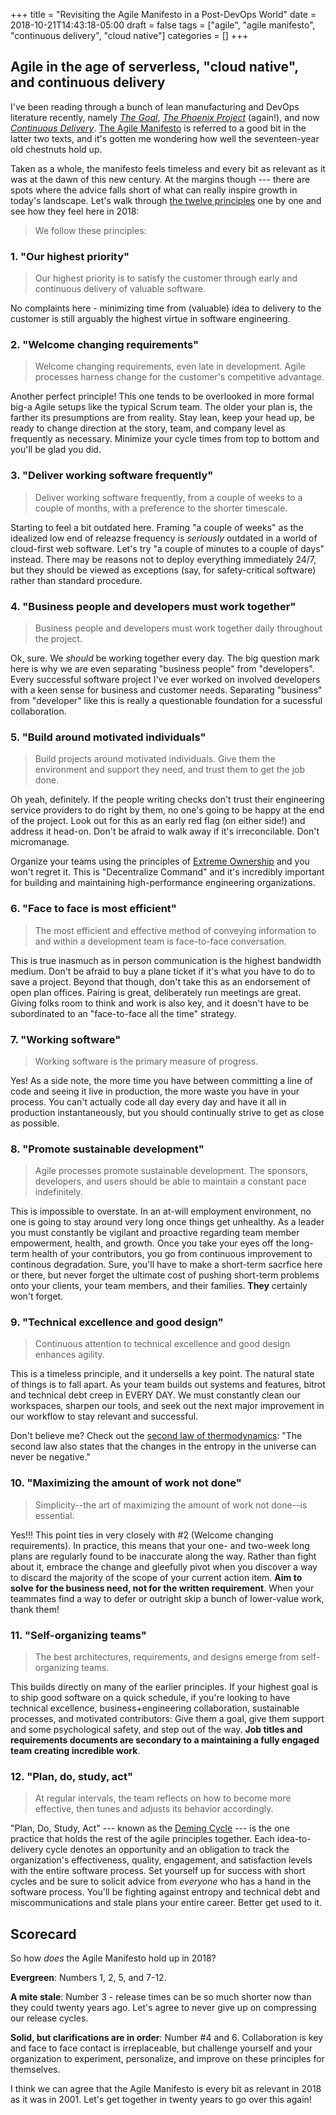 +++
title = "Revisiting the Agile Manifesto in a Post-DevOps World"
date = 2018-10-21T14:43:18-05:00
draft = false
tags = ["agile", "agile manifesto", "continuous delivery", "cloud native"]
categories = []
+++

## Agile in the age of serverless, "cloud native", and continuous delivery

I've been reading through a bunch of lean manufacturing and DevOps literature recently, namely [_The Goal_](https://smile.amazon.com/Goal-Process-Ongoing-Improvement/dp/0884270610?sa-no-redirect=1), [_The Phoenix Project_](https://smile.amazon.com/Phoenix-Project-DevOps-Helping-Business-ebook/dp/B078Y98RG8/ref=sr_1_1?s=books&ie=UTF8&qid=1540154499&sr=1-1&keywords=phoenix+project) (again!), and now [_Continuous Delivery_](https://smile.amazon.com/Continuous-Delivery-Deployment-Automation-Addison-Wesley/dp/0321601912/ref=sr_1_4?s=books&ie=UTF8&qid=1540154527&sr=1-4&keywords=continuous+delivery&dpID=51NbiDn81NL&preST=_SX218_BO1,204,203,200_QL40_&dpSrc=srch). [The Agile Manifesto](http://agilemanifesto.org/) is referred to a good bit in the latter two texts, and it's gotten me wondering how well the seventeen-year old chestnuts hold up.

Taken as a whole, the manifesto feels timeless and every bit as relevant as it was at the dawn of this new century. At the margins though --- there are spots where the advice falls short of what can really inspire growth in today's landscape. Let's walk through [the twelve principles](http://agilemanifesto.org/principles.html) one by one and see how they feel here in 2018:


> We follow these principles:

### 1. "Our highest priority"

> Our highest priority is to satisfy the customer
> through early and continuous delivery
> of valuable software.

No complaints here - minimizing time from (valuable) idea to delivery to the customer is still arguably the highest virtue in software engineering.

### 2. "Welcome changing requirements"

> Welcome changing requirements, even late in 
> development. Agile processes harness change for 
> the customer's competitive advantage.

Another perfect principle! This one tends to be overlooked in more formal big-a Agile setups like the typical Scrum team. The older your plan is, the farther its presumptions are from reality. Stay lean, keep your head up, be ready to change direction at the story, team, and company level as frequently as necessary. Minimize your cycle times from top to bottom and you'll be glad you did.

### 3. "Deliver working software frequently"

> Deliver working software frequently, from a 
> couple of weeks to a couple of months, with a 
> preference to the shorter timescale.

Starting to feel a bit outdated here. Framing "a couple of weeks" as the idealized low end of releazse frequency is *seriously* outdated in a world of cloud-first web software. Let's try "a couple of minutes to a couple of days" instead. There may be reasons not to deploy everything immediately 24/7, but they should be viewed as exceptions (say, for safety-critical software) rather than standard procedure.

### 4. "Business people and developers must work together"

> Business people and developers must work 
> together daily throughout the project.

Ok, sure. We *should* be working together every day. The big question mark here is why we are even separating "business people" from "developers". Every successful software project I've ever worked on involved developers with a keen sense for business and customer needs. Separating "business" from "developer" like this is really a questionable foundation for a sucessful collaboration.

### 5. "Build around motivated individuals"

> Build projects around motivated individuals. 
> Give them the environment and support they need, 
> and trust them to get the job done.

Oh yeah, definitely. If the people writing checks don't trust their engineering service providers to do right by them, no one's going to be happy at the end of the project. Look out for this as an early red flag (on either side!) and address it head-on. Don't be afraid to walk away if it's irreconcilable. Don't micromanage.

Organize your teams using the principles of [Extreme Ownership](https://www.amazon.com/Extreme-Ownership-U-S-Navy-SEALs-ebook/dp/B0739PYQSS) and you won't regret it. This is "Decentralize Command" and it's incredibly important for building and maintaining high-performance engineering organizations.

### 6. "Face to face is most efficient"

> The most efficient and effective method of 
> conveying information to and within a development 
> team is face-to-face conversation.

This is true inasmuch as in person communication is the highest bandwidth medium. Don't be afraid to buy a plane ticket if it's what you have to do to save a project. Beyond that though, don't take this as an endorsement of open plan offices. Pairing is great, deliberately run meetings are great. Giving folks room to think and work is also key, and it doesn't have to be subordinated to an "face-to-face all the time" strategy.

### 7. "Working software"

> Working software is the primary measure of progress.

Yes! As a side note, the more time you have between committing a line of code and seeing it live in production, the more waste you have in your process. You can't actually code all day every day and have it all in production instantaneously, but you should continually strive to get as close as possible.

### 8. "Promote sustainable development"

> Agile processes promote sustainable development. 
> The sponsors, developers, and users should be able 
> to maintain a constant pace indefinitely.

This is impossible to overstate. In an at-will employment environment, no one is going to stay around very long once things get unhealthy. As a leader you must constantly be vigilant and proactive regarding team member empowerment, health, and growth. Once you take your eyes off the long-term health of your contributors, you go from continuous improvement to continous degradation. Sure, you'll have to make a short-term sacrfice here or there, but never forget the ultimate cost of pushing short-term problems onto your clients, your team members, and their families. **They** certainly won't forget.

### 9. "Technical excellence and good design"

> Continuous attention to technical excellence 
> and good design enhances agility.

This is a timeless principle, and it undersells a key point. The natural state of things is to fall apart. As your team builds out systems and features, bitrot and technical debt creep in EVERY DAY. We must constantly clean our workspaces, sharpen our tools, and seek out the next major improvement in our workflow to stay relevant and successful.

Don't believe me? Check out the [second law of thermodynamics](https://chem.libretexts.org/Textbook_Maps/Physical_and_Theoretical_Chemistry_Textbook_Maps/Supplemental_Modules_(Physical_and_Theoretical_Chemistry)/Thermodynamics/The_Four_Laws_of_Thermodynamics/Second_Law_of_Thermodynamics): "The second law also states that the changes in the entropy in the universe can never be negative."

### 10. "Maximizing the amount of work not done"

> Simplicity--the art of maximizing the amount 
> of work not done--is essential.

Yes!!! This point ties in very closely with #2 (Welcome changing requirements). In practice, this means that your one- and two-week long plans are regularly found to be inaccurate along the way. Rather than fight about it, embrace the change and gleefully pivot when you discover a way to discard the majority of the scope of your current action item. **Aim to solve for the business need, not for the written requirement**. When your teammates find a way to defer or outright skip a bunch of lower-value work, thank them!

### 11. "Self-organizing teams"

> The best architectures, requirements, and designs 
> emerge from self-organizing teams.

This builds directly on many of the earlier principles. If your highest goal is to ship good software on a quick schedule, if you're looking to have technical excellence, business+engineering collaboration, sustainable processes, and motivated contributors: Give them a goal, give them support and some psychological safety, and step out of the way. **Job titles and requirements documents are secondary to a maintaining a fully engaged team creating incredible work**.

### 12. "Plan, do, study, act"

> At regular intervals, the team reflects on how 
> to become more effective, then tunes and adjusts 
> its behavior accordingly.

"Plan, Do, Study, Act" --- known as the [Deming Cycle](https://deming.org/explore/p-d-s-a) --- is the one practice that holds the rest of the agile principles together. Each idea-to-delivery cycle denotes an opportunity and an obligation to track the organization's effectiveness, quality, engagement, and satisfaction levels with the entire software process. Set yourself up for success with short cycles and be sure to solicit advice from _everyone_ who has a hand in the software process. You'll be fighting against entropy and technical debt and miscommunications and stale plans your entire career. Better get used to it.

## Scorecard

So how *does* the Agile Manifesto hold up in 2018?

**Evergreen**: Numbers 1, 2, 5, and 7-12.

**A mite stale**: Number 3 - release times can be so much shorter now than they could twenty years ago. Let's agree to never give up on compressing our release cycles.

**Solid, but clarifications are in order**: Number #4 and 6. Collaboration is key and face to face contact is irreplaceable, but challenge yourself and your organization to experiment, personalize, and improve on these principles for themselves.

I think we can agree that the Agile Manifesto is every bit as relevant in 2018 as it was in 2001. Let's get together in twenty years to go over this again!
